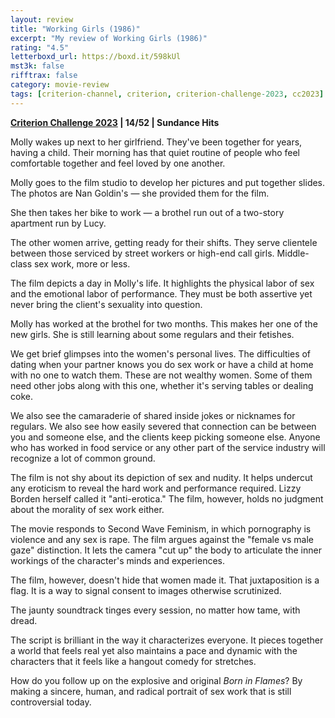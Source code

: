 ```yaml
---
layout: review
title: "Working Girls (1986)"
excerpt: "My review of Working Girls (1986)"
rating: "4.5"
letterboxd_url: https://boxd.it/598kUl
mst3k: false
rifftrax: false
category: movie-review
tags: [criterion-channel, criterion, criterion-challenge-2023, cc2023]
---
```


<b><a href="https://boxd.it/pXW6q" target="_blank" rel="noopener">Criterion Challenge 2023</a> | 14/52 | Sundance Hits</b>

Molly wakes up next to her girlfriend. They've been together for years, having a child. Their morning has that quiet routine of people who feel comfortable together and feel loved by one another.

Molly goes to the film studio to develop her pictures and put together slides. The photos are Nan Goldin's — she provided them for the film.

She then takes her bike to work — a brothel run out of a two-story apartment run by Lucy.

The other women arrive, getting ready for their shifts. They serve clientele between those serviced by street workers or high-end call girls. Middle-class sex work, more or less.

The film depicts a day in Molly's life. It highlights the physical labor of sex and the emotional labor of performance. They must be both assertive yet never bring the client's sexuality into question.

Molly has worked at the brothel for two months. This makes her one of the new girls. She is still learning about some regulars and their fetishes.

We get brief glimpses into the women's personal lives. The difficulties of dating when your partner knows you do sex work or have a child at home with no one to watch them. These are not wealthy women. Some of them need other jobs along with this one, whether it's serving tables or dealing coke.

We also see the camaraderie of shared inside jokes or nicknames for regulars. We also see how easily severed that connection can be between you and someone else, and the clients keep picking someone else. Anyone who has worked in food service or any other part of the service industry will recognize a lot of common ground.

The film is not shy about its depiction of sex and nudity. It helps undercut any eroticism to reveal the hard work and performance required. Lizzy Borden herself called it "anti-erotica." The film, however, holds no judgment about the morality of sex work either.

The movie responds to Second Wave Feminism, in which pornography is violence and any sex is rape. The film argues against the "female vs male gaze" distinction. It lets the camera "cut up" the body to articulate the inner workings of the character's minds and experiences.

The film, however, doesn't hide that women made it. That juxtaposition is a flag. It is a way to signal consent to images otherwise scrutinized.

The jaunty soundtrack tinges every session, no matter how tame, with dread.

The script is brilliant in the way it characterizes everyone. It pieces together a world that feels real yet also maintains a pace and dynamic with the characters that it feels like a hangout comedy for stretches.

How do you follow up on the explosive and original <i>Born in Flames</i>? By making a sincere, human, and radical portrait of sex work that is still controversial today.

